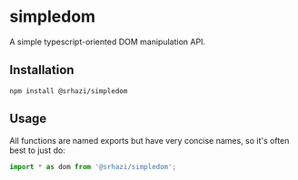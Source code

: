 # simpledom

A simple typescript-oriented DOM manipulation API.


## Installation

`npm install @srhazi/simpledom`


## Usage

All functions are named exports but have very concise names, so it's often best to just do:

```typescript
import * as dom from '@srhazi/simpledom';
```
